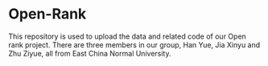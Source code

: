 # Open-Rank
This repository is used to upload the data and related code of our Open rank project.
There are three members in our group, Han Yue, Jia Xinyu and Zhu Ziyue, all from East China Normal University.
